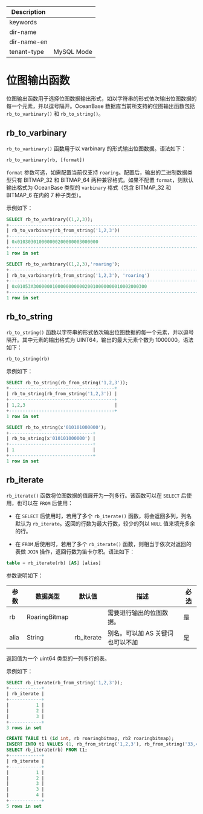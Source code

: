 | Description   |                 |
|---------------|-----------------|
| keywords      |                 |
| dir-name      |                 |`
| dir-name-en   |                 |
| tenant-type   | MySQL Mode      |

# 位图输出函数

位图输出函数用于选择位图数据输出形式，如以字符串的形式依次输出位图数据的每一个元素，并以逗号隔开。OceanBase 数据库当前所支持的位图输出函数包括 `rb_to_varbinary()` 和 `rb_to_string()`。

## rb_to_varbinary
 
`rb_to_varbinary()` 函数用于以 varbinary 的形式输出位图数据。语法如下：

```sql
rb_to_varbinary(rb, [format])
```

`format` 参数可选，如需配置当前仅支持 `roaring`。配置后，输出的二进制数据类型只有 BITMAP_32 和 BITMAP_64 两种兼容格式。如果不配置 `format`，则默认输出格式为 OceanBase 类型的 `varbinary` 格式（包含 BITMAP_32 和 BITMAP_6 在内的 7 种子类型）。

示例如下：

```sql
SELECT rb_to_varbinary((1,2,3));
+------------------------------------------------------------------------------------+
| rb_to_varbinary(rb_from_string('1,2,3'))                                           |
+------------------------------------------------------------------------------------+
| 0x010303010000000200000003000000                                                   |
+------------------------------------------------------------------------------------+
1 row in set
```

```sql
SELECT rb_to_varbinary((1,2,3),'roaring');
+----------------------------------------------------------------------------------------------------------+
| rb_to_varbinary(rb_from_string('1,2,3'), 'roaring')                                                      |
+----------------------------------------------------------------------------------------------------------+
| 0x01053A300000010000000000020010000000010002000300                                                       |
+----------------------------------------------------------------------------------------------------------+
1 row in set
```

## rb_to_string

`rb_to_string()` 函数以字符串的形式依次输出位图数据的每一个元素，并以逗号隔开。其中元素的输出格式为 UINT64，输出的最大元素个数为 1000000。语法如下：

```sql
rb_to_string(rb)
```

示例如下：

```sql
SELECT rb_to_string(rb_from_string('1,2,3'));
+---------------------------------------+
| rb_to_string(rb_from_string('1,2,3')) |
+---------------------------------------+
| 1,2,3                                 |
+---------------------------------------+
1 row in set
```

```sql
SELECT rb_to_string(x'010101000000');
+-------------------------------+
| rb_to_string(x'010101000000') |
+-------------------------------+
| 1                             |
+-------------------------------+
1 row in set
```

## rb_iterate

`rb_iterate()` 函数将位图数据的值展开为一列多行。该函数可以在 `SELECT` 后使用，也可以在 `FROM` 后使用：

* 在 `SELECT` 后使用时，若用了多个 `rb_iterate()` 函数，将会返回多列，列名默认为 `rb_iterate`。返回的行数为最大行数，较少的列以 `NULL` 值来填充多余的行。

* 在 `FROM` 后使用时，若用了多个 `rb_iterate()` 函数，则相当于依次对返回的表做 `JOIN` 操作，返回行数为笛卡尔积。语法如下：

```sql
table = rb_iterate(rb) [AS] [alias]
```

参数说明如下：

|  **参数** | **数据类型**  |  **默认值** |  **描述** |  **必选** |
|---|---|---|---|---|
|  rb | RoaringBitmap |   | 需要进行输出的位图数据。  | 是  |
|  alia | String |  rb_iterate | 别名。可以加 AS 关键词也可以不加  | 是  |

返回值为一个 uint64 类型的一列多行的表。

示例如下：

```sql
SELECT rb_iterate(rb_from_string('1,2,3'));
+------------+
| rb_iterate |
+------------+
|          1 |
|          2 |
|          3 |
+------------+
3 rows in set
```

```sql
CREATE TABLE t1 (id int, rb roaringbitmap, rb2 roaringbitmap);
INSERT INTO t1 VALUES (1, rb_from_string('1,2,3'), rb_from_string('33,44')),(2, rb_from_string('3,4'), rb_from_string('44,55,66'));
SELECT rb_iterate(rb) FROM t1;
+------------+
| rb_iterate |
+------------+
|          1 |
|          2 |
|          3 |
|          3 |
|          4 |
+------------+
5 rows in set
```

